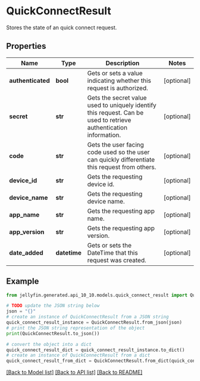 # QuickConnectResult

Stores the state of an quick connect request.

## Properties

Name | Type | Description | Notes
------------ | ------------- | ------------- | -------------
**authenticated** | **bool** | Gets or sets a value indicating whether this request is authorized. | [optional] 
**secret** | **str** | Gets the secret value used to uniquely identify this request. Can be used to retrieve authentication information. | [optional] 
**code** | **str** | Gets the user facing code used so the user can quickly differentiate this request from others. | [optional] 
**device_id** | **str** | Gets the requesting device id. | [optional] 
**device_name** | **str** | Gets the requesting device name. | [optional] 
**app_name** | **str** | Gets the requesting app name. | [optional] 
**app_version** | **str** | Gets the requesting app version. | [optional] 
**date_added** | **datetime** | Gets or sets the DateTime that this request was created. | [optional] 

## Example

```python
from jellyfin.generated.api_10_10.models.quick_connect_result import QuickConnectResult

# TODO update the JSON string below
json = "{}"
# create an instance of QuickConnectResult from a JSON string
quick_connect_result_instance = QuickConnectResult.from_json(json)
# print the JSON string representation of the object
print(QuickConnectResult.to_json())

# convert the object into a dict
quick_connect_result_dict = quick_connect_result_instance.to_dict()
# create an instance of QuickConnectResult from a dict
quick_connect_result_from_dict = QuickConnectResult.from_dict(quick_connect_result_dict)
```
[[Back to Model list]](README.md#documentation-for-models) [[Back to API list]](README.md#documentation-for-api-endpoints) [[Back to README]](README.md)


